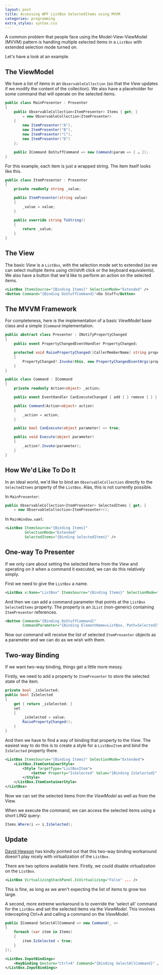 ```yaml
---
layout: post
title: Accessing WPF ListBox SelectedItems using MVVM
categories: programming
extra_styles: syntax.css
---
```


A common problem that people face using the Model-View-ViewModel (MVVM) pattern is handling multiple selected items in a `ListBox` with extended selection mode turned on.

Let's have a look at an example.

## The ViewModel

We have a list of items in an `ObservableCollection` (so that the _View_ updates if we modify the content of the collection). We also have a placeholder for some command that will operate on the selected items.

```c#
public class MainPresenter : Presenter
{
    public ObservableCollection<ItemPresenter> Items { get; }
        = new ObservableCollection<ItemPresenter>
    {
        new ItemPresenter("A"),
        new ItemPresenter("B"),
        new ItemPresenter("C"),
        new ItemPresenter("D")
    };

    public ICommand DoStuffCommand => new Command(param => { … });
}
```

For this example, each item is just a wrapped string. The item itself looks like this.

```c#
public class ItemPresenter : Presenter
{
    private readonly string _value;

    public ItemPresenter(string value)
    {
        _value = value;
    }

    public override string ToString()
    {
        return _value;
    }
}
```

## The View

The basic _View_ is a `ListBox`, with the selection mode set to extended (so we can select multiple items using ctrl/shift click or the keyboard equivalents). We also have a button that we'd like to perform an action on the selected items.

```xml
<ListBox ItemsSource="{Binding Items}" SelectionMode="Extended" />
<Button Command="{Binding DoStuffCommand}">Do Stuff</Button>
```

## The MVVM Framework

For completeness, here is the implementation of a basic _ViewModel_ base class and a simple `ICommand` implementation.

```c#
public abstract class Presenter : INotifyPropertyChanged
{
    public event PropertyChangedEventHandler PropertyChanged;

    protected void RaisePropertyChanged([CallerMemberName] string propertyName = null)
    {
        PropertyChanged?.Invoke(this, new PropertyChangedEventArgs(propertyName));
    }
}
```

```c#
public class Command : ICommand
{
    private readonly Action<object> _action;

    public event EventHandler CanExecuteChanged { add { } remove { } }

    public Command(Action<object> action)
    {
        _action = action;
    }

    public bool CanExecute(object parameter) => true;

    public void Execute(object parameter)
    {
        _action?.Invoke(parameter);
    }
}
```

## How We'd Like To Do It

In an ideal world, we'd like to bind an `ObservableCollection` directly to the `SelectedItems` property of the `ListBox`. Alas, this is not currently possible.

In `MainPresenter`:

```c#
public ObservableCollection<ItemPresenter> SelectedItems { get; }
    = new ObservableCollection<ItemPresenter>();
```

In `MainWindow.xaml`:

```xml
<ListBox ItemsSource="{Binding Items}"
         SelectionMode="Extended"
         SelectedItems="{Binding SelectedItems}" />
```

## One-way To Presenter

If we only care about setting the selected items from the _View_ and operating on it when a command it executed, we can do this relatively simply.

First we need to give the `ListBox` a name.

```xml
<ListBox x:Name="ListBox" ItemsSource="{Binding Items}" SelectionMode="Extended" />
```

And then we can add a command parameter that points at the `ListBox` `SelectedItems` property. The property is an `IList` (non-generic) containing `ItemPresenter` references.

```xml
<Button Command="{Binding DoStuffCommand}"
        CommandParameter="{Binding ElementName=ListBox, Path=SelectedItems}">Do Stuff</Button>
```

Now our command will receive the list of selected `ItemPresenter` objects as a parameter and we can do as we wish with them.

## Two-way Binding

If we want two-way binding, things get a little more messy.

Firstly, we need to add a property to `ItemPresenter` to store the selected state of the item.

```c#
private bool _isSelected;
public bool IsSelected
{
    get { return _isSelected; }
    set
    {
        _isSelected = value;
        RaisePropertyChanged();
    }
}
```

And then we have to find a way of binding that property to the _View_. The easiest way to do this is to create a style for a `ListBoxItem` and bind the `IsSelected` property there.

```xml
<ListBox ItemsSource="{Binding Items}" SelectionMode="Extended">
    <ListBox.ItemContainerStyle>
        <Style TargetType="ListBoxItem">
            <Setter Property="IsSelected" Value="{Binding IsSelected}" />
        </Style>
    </ListBox.ItemContainerStyle>
</ListBox>
```

Now we can set the selected items from the _ViewModel_ as well as from the View.

When we execute the command, we can access the selected items using a short LINQ query:

```c#
Items.Where(i => i.IsSelected);
```

## Update

[David Hewson](https://twitter.com/TaiShaBi) has kindly pointed out that this two-way binding workaround doesn't play nicely with virtualization of the `ListBox`.

There are two options available here. Firstly, we could disable virtualization on the `ListBox`.

```xml
<ListBox VirtualizingStackPanel.IsVirtualizing="False" ... />
```

This is fine, as long as we aren't expecting the list of items to grow too large.

A second, more extreme workaround is to override the 'select all' command for the `ListBox` and set the selected items via the _ViewModel_. This involves intercepting Ctrl+A and calling a command on the _ViewModel_.

```c#
public ICommand SelectAllCommand => new Command(_ =>
{
    foreach (var item in Items)
    {
        item.IsSelected = true;
    }
});
```

```xml
<ListBox.InputBindings>
    <KeyBinding Gesture="Ctrl+A" Command="{Binding SelectAllCommand}" />
</ListBox.InputBindings>
```
